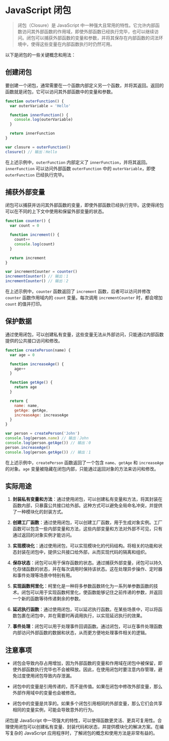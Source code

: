 # JavaScript 闭包

>闭包（Closure）是 JavaScript 中一种强大且常用的特性。它允许内部函数访问其外部函数的作用域，即使外部函数已经执行完毕，也可以继续访问。闭包可以捕获外部函数的变量和参数，并将其保存在内部函数的词法环境中，使得这些变量在内部函数执行时仍然可用。

以下是闭包的一些关键概念和用法：

## 创建闭包

要创建一个闭包，通常需要在一个函数内部定义另一个函数，并将其返回。返回的函数就是闭包，它可以访问其外部函数中的变量和参数。

```javascript
function outerFunction() {
  var outerVariable = 'Hello'

  function innerFunction() {
    console.log(outerVariable)
  }

  return innerFunction
}

var closure = outerFunction()
closure() // 输出：Hello
```

在上述示例中，`outerFunction` 内部定义了 `innerFunction`，并将其返回。`innerFunction` 可以访问外部函数 `outerFunction` 中的 `outerVariable`，即使 `outerFunction` 已经执行完毕。

## 捕获外部变量

闭包可以捕获并访问其外部函数的变量，即使外部函数已经执行完毕。这使得闭包可以在不同的上下文中使用和保留外部变量的状态。

```javascript
function counter() {
  var count = 0

  function increment() {
    count++
    console.log(count)
  }

  return increment
}

var incrementCounter = counter()
incrementCounter() // 输出：1
incrementCounter() // 输出：2
```

在上述示例中，`counter` 函数返回了 `increment` 函数，后者可以访问并修改 `counter` 函数作用域内的 `count` 变量。每次调用 `incrementCounter` 时，都会增加 `count` 的值并打印。

## 保护数据

通过使用闭包，可以创建私有变量，这些变量无法从外部访问，只能通过内部函数提供的公共接口访问和修改。

```javascript
function createPerson(name) {
  var age = 0

  function increaseAge() {
    age++
  }

  function getAge() {
    return age
  }

  return {
    name: name,
    getAge: getAge,
    increaseAge: increaseAge
  }
}

var person = createPerson('John')
console.log(person.name) // 输出：John
console.log(person.getAge()) // 输出：0
person.increaseAge()
console.log(person.getAge()) // 输出：1
```

在上述示例中，`createPerson` 函数返回了一个包含 `name`、`getAge` 和 `increaseAge` 的对象。`age` 变量被隐藏在闭包内部，只能通过返回对象的方法来访问和修改。

## 实际用途

1. **封装私有变量和方法**：通过使用闭包，可以创建私有变量和方法，将其封装在函数内部，只暴露公共接口给外部。这种方式可以避免全局命名冲突，并提供了一种模块化的封装方式。

2. **创建工厂函数**：通过使用闭包，可以创建工厂函数，用于生成对象实例。工厂函数可以包含一些内部变量和方法，这些内部变量和方法对外部不可见，只有通过返回的对象实例才能访问。

3. **实现模块化**：通过使用闭包，可以实现模块化的代码结构。将相关的功能和状态封装在闭包中，提供公共接口给外部，从而实现代码的隔离和组织。

4. **保存状态**：闭包可以用于保存函数的状态。通过捕获外部变量，闭包可以持久化存储函数的状态，并在每次调用时保持该状态。这在处理异步操作、定时器和事件处理等场景中特别有用。

5. **实现函数柯里化**：柯里化是一种将多参数函数转化为一系列单参数函数的技术。闭包可以用于实现函数柯里化，使函数能够记住之前传递的参数，并返回一个新的函数等待传递剩余的参数。

6. **延迟执行函数**：通过使用闭包，可以延迟执行函数。在某些场景中，可以将函数包裹在闭包中，并在需要时再调用执行，以实现延迟执行的效果。

7. **事件处理**：闭包可以用于处理事件回调函数。通过闭包，可以在事件处理函数内部访问外部函数的数据和状态，从而更方便地处理事件相关的逻辑。

## 注意事项

- 闭包会导致内存占用增加，因为外部函数的变量和作用域在闭包中被保留，即使外部函数执行完毕也不会被释放。因此，在使用闭包时要注意内存管理，避免过度使用闭包导致内存泄漏。

- 闭包中的变量是引用传递的，而不是传值。如果在闭包中修改外部变量，那么外部作用域中的变量也会被修改。

- 闭包中的变量是共享的。如果多个闭包引用相同的外部变量，那么它们会共享相同的变量实例，可能会导致意外的行为。

闭包是 JavaScript 中一项强大的特性，可以使得函数更灵活、更具可复用性。合理使用闭包可以创建私有变量、封装代码和状态，并提供模块化的解决方案。在编写复杂的 JavaScript 应用程序时，了解闭包的概念和使用方法是非常有益的。
